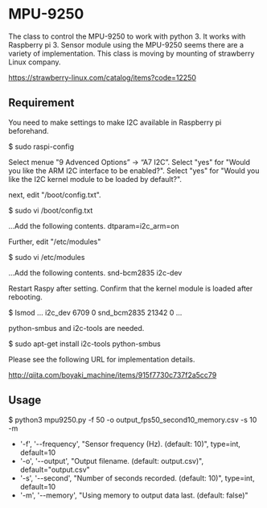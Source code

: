 # MPU-9250

The class to control the MPU-9250 to work with python 3.
It works with Raspberry pi 3. Sensor module using the MPU-9250 seems there are a variety of implementation. This class is moving by mounting of strawberry Linux company.

https://strawberry-linux.com/catalog/items?code=12250

## Requirement

You need to make settings to make I2C available in Raspberry pi beforehand.

$ sudo raspi-config

Select menue  "9 Advenced Options” -> “A7 I2C”.
Select "yes" for "Would you like the ARM I2C interface to be enabled?".
Select "yes" for "Would you like the I2C kernel module to be loaded by default?".

next, edit "/boot/config.txt".

$ sudo vi /boot/config.txt

...Add the following contents.
dtparam=i2c_arm=on

Further, edit "/etc/modules"

$ sudo vi /etc/modules

...Add the following contents.
snd-bcm2835
i2c-dev

Restart Raspy after setting.
Confirm that the kernel module is loaded after rebooting.

$ lsmod
...
i2c_dev                 6709  0 
snd_bcm2835            21342  0 
...

python-smbus and i2c-tools are needed.

$ sudo apt-get install i2c-tools python-smbus

Please see the following URL for implementation details.

http://qiita.com/boyaki_machine/items/915f7730c737f2a5cc79

## Usage

$ python3 mpu9250.py -f 50 -o output_fps50_second10_memory.csv -s 10 -m

* '-f', '--frequency', "Sensor frequency (Hz). (default: 10)", type=int, default=10
* '-o', '--output', "Output filename. (default: output.csv)", default="output.csv"
* '-s', '--second', "Number of seconds recorded. (default: 10)", type=int, default=10
* '-m', '--memory', "Using memory to output data last. (default: false)"
